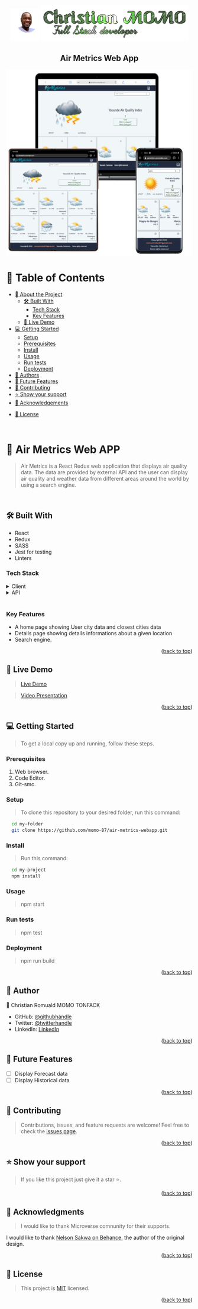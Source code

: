 <a name="readme-top"></a>
<div align="center">
  <img src="./photo.png" alt="photo" width="80"/>
  <img src="./intro.png" alt="logo"/>
  <br/>  
  <h2><b>Air Metrics Web App</b></h2>
</div>
<div align="center">
  <img src="./src/assets/images/screenShoots.png" alt="screenshot"/>
</div>

# 📗 Table of Contents

- [📖 About the Project](#about-project)
  - [🛠 Built With](#built-with)
    - [Tech Stack](#tech-stack)
    - [Key Features](#key-features)
  - [🚀 Live Demo](#live-demo)
- [💻 Getting Started](#getting-started)
  - [Setup](#setup)
  - [Prerequisites](#prerequisites)
  - [Install](#install)
  - [Usage](#usage)
  - [Run tests](#run-tests)
  - [Deployment](#triangular_flag_on_post-deployment)
- [👥 Authors](#authors)
- [🔭 Future Features](#future-features)
- [🤝 Contributing](#contributing)
- [⭐️ Show your support](#support)
- [🙏 Acknowledgements](#acknowledgements)
<!-- - [❓ FAQ (OPTIONAL)](#faq) -->
- [📝 License](#license)

<br>

# 📖 Air Metrics Web APP <a name="API-based webapp"></a>
>Air Metrics is a React Redux web application that displays air quality data. The data are provided by external API and the user can display air quality and weather data from different areas around the world by using a search engine.
<br>

## 🛠 Built With <a name="built-with"></a>
- React
- Redux
- SASS
- Jest for testing
- Linters

### Tech Stack <a name="tech-stack"></a>
<details>
  <summary>Client</summary>
  <ul>
    <li><a href="https://create-react-app.dev/docs/getting-started/">React</a></li>
    <li><a href="https://redux.js.org/">Redux</a></li>
    <li><a href="https://sass-lang.com/">SASS</a></li>
    <li><a href="https://jestjs.io/docs/getting-started">Jest</a></li>
    <!-- <li><a href="https://jestjs.io/docs/getting-started">Jest</a></li> -->
  </ul>
</details>
<details>
  <summary>API</summary>
  <ul>
    <li><a href="https://ipgeolocation.io/">IP Geolocalistion</a></li>
    <li><a href="https://openweathermap.org/weather-conditions">Weather Data</a></li>
    <li><a href="https://openweathermap.org/api/air-pollution">Pollution Data</a></li>
  </ul>
</details>
<br>

### Key Features <a name="key-features"></a>
- A home page showing User city data and closest cities data
- Details page showing details informations about a given location
- Search engine.
<p align="right">(<a href="#readme-top">back to top</a>)</p>

## 🚀 Live Demo <a name="live-demo"></a>
>[Live Demo](https://airmetrics.onrender.com)

> [Video Presentation](https://www.loom.com/share/2ad53b4776e94f43bb9c464cf7a63c5e?sid=014845e4-9b2d-4449-9e89-59e30a0f64d4)
<p align="right">(<a href="#readme-top">back to top</a>)</p>


## 💻 Getting Started <a name="getting-started"></a>
>To get a local copy up and running, follow these steps.

### Prerequisites
1. Web browser.
2. Code Editor.
3. Git-smc.

### Setup
> To clone this repository to your desired folder, run this command:
```sh
  cd my-folder
  git clone https://github.com/momo-87/air-metrics-webapp.git
```

### Install
> Run this command:
```sh
  cd my-project
  npm install
```

### Usage
> npm start
### Run tests
> npm test
### Deployment
> npm run build
<p align="right">(<a href="#readme-top">back to top</a>)</p>


## 👥 Author <a name="authors"></a>
👤 Christian Romuald MOMO TONFACK
- GitHub: [@githubhandle](https://github.com/Momo-87)
- Twitter: [@twitterhandle](https://twitter.com/Momo_yde)
- LinkedIn: [LinkedIn](https://www.linkedin.com/in/christian-momo/)
<p align="right">(<a href="#readme-top">back to top</a>)</p>


## 🔭 Future Features <a name="future-features"></a>
- [ ] Display Forecast data
- [ ] Display Historical data
<p align="right">(<a href="#readme-top">back to top</a>)</p>

## 🤝 Contributing <a name="contributing"></a>
> Contributions, issues, and feature requests are welcome!
Feel free to check the [issues page](https://github.com/momo-87/air-metrics-webapp/issues).
<p align="right">(<a href="#readme-top">back to top</a>)</p>


## ⭐️ Show your support <a name="support"></a>
>If you like this project just give it a star ⭐️.
<p align="right">(<a href="#readme-top">back to top</a>)</p>

## 🙏 Acknowledgments <a name="acknowledgements"></a>
>I would like to thank Microverse comnunity for their supports.
<p>I would like to thank <a href = "https://www.behance.net/sakwadesignstudio">Nelson Sakwa on Behance.</a> the author of the original design.</p>
<p align="right">(<a href="#readme-top">back to top</a>)</p>

## 📝 License <a name="license"></a>
>This project is [MIT](./LICENSE) licensed.
<p align="right">(<a href="#readme-top">back to top</a>)</p>

